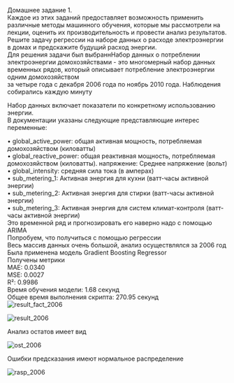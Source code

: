 Домашнее задание 1.  
Каждое из этих заданий предоставляет возможность применить различные методы машинного обучения, которые мы рассмотрели на лекции, оценить их производительность и провести анализ результатов.  
Решите задачу регрессии на наборе данных о расходе электроэнергии в домах и предскажите будущий расход энергии.  
Для решения задачи был выбраннНабор данных о потреблении электроэнергии домохозяйствами - это многомерный набор данных временных рядов, который описывает потребление электроэнергии одним домохозяйством  
за четыре года с декабря 2006 года по ноябрь 2010 года. Наблюдения собирались каждую минуту  

  Набор данных включает показатели по конкретному использованию энергии.  
В документации указаны следующие представляющие интерес переменные:  

•	global_active_power: общая активная мощность, потребляемая домохозяйством (киловатты)  
•	global_reactive_power: общая реактивная мощность, потребляемая домохозяйством (киловатты). напряжение: Среднее напряжение (вольт)  
•	global_intensity: средняя сила тока (в амперах)  
•	sub_metering_1: Активная энергия для кухни (ватт-часы активной энергии)  
•	sub_metering_2: Активная энергия для стирки (ватт-часы активной энергии)  
•	sub_metering_3: Активная энергия для систем климат-контроля (ватт-часы активной энергии)  
Это временной ряд и прогнозировать его наверно надо с помощью ARIMA  
Попробуем, что получиться с помощью регрессии  
Весь массив данных очень большой, анализ осуществлялся за 2006 год  
Была применена модель Gradient Boosting Regressor  
Получены метрики  
MAE: 0.0340  
MSE: 0.0027  
R²: 0.9986  
Время обучения модели: 1.68 секунд  
Общее время выполнения скрипта: 270.95 секунд   
![result_fact_2006](https://github.com/user-attachments/assets/168f4c9c-3490-446e-93ee-35f73cd6b7ab)

  

![result_2006](https://github.com/user-attachments/assets/659e7124-34ba-4bb1-b149-21fcc185cd3d)  


Анализ остатов имеет вид   

![ost_2006](https://github.com/user-attachments/assets/011fac2b-c029-4991-b28a-abc6310ade3e)  

Ошибки предсказания имеют нормальное распределение   

![rasp_2006](https://github.com/user-attachments/assets/0b47ab23-f782-4e5d-a1a9-e47ccffd87e0)  




